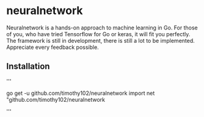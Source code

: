 # neuralnetwork

Neuralnetwork is a hands-on approach to machine learning in Go. For those of you, who have tried Tensorflow for Go or keras, it will fit you perfectly. The framework is still in development, there is still a lot to be implemented. Appreciate every feedback possible. 

## Installation
'''

go get -u github.com/timothy102/neuralnetwork
import net "github.com/timothy102/neuralnetwork 

'''
